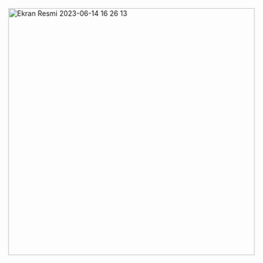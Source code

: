 <img width="499" alt="Ekran Resmi 2023-06-14 16 26 13" src="https://github.com/sedatbarlin/8BallApp/assets/71966913/5a802c5d-51da-4ac7-9edc-c9cd3bd52c21">
